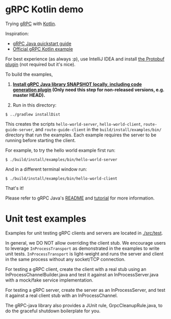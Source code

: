 gRPC Kotlin demo
================

Trying [gRPC](https://grpc.io) with [Kotlin](https://kotlinlang.org/). 

Inspiration:
* [gRPC Java quickstart guide](https://grpc.io/docs/quickstart/java.html)
* [Official gRPC Kotlin example](https://github.com/grpc/grpc-java/tree/master/examples/example-kotlin)

For best experience (as always :p), use IntelliJ IDEA and install [the Protobuf plugin](https://plugins.jetbrains.com/plugin/8277-protobuf-support/) (not required but it's nice).

To build the examples,

1. **[Install gRPC Java library SNAPSHOT locally, including code generation plugin](../../COMPILING.md) (Only need this step for non-released versions, e.g. master HEAD).**

2. Run in this directory:
```
$ ../gradlew installDist
```

This creates the scripts `hello-world-server`, `hello-world-client`,
`route-guide-server`, and `route-guide-client` in the
`build/install/examples/bin/` directory that run the examples. Each
example requires the server to be running before starting the client.

For example, to try the hello world example first run:

```
$ ./build/install/examples/bin/hello-world-server
```

And in a different terminal window run:

```
$ ./build/install/examples/bin/hello-world-client
```

That's it!

Please refer to gRPC Java's [README](../README.md) and
[tutorial](https://grpc.io/docs/tutorials/basic/java.html) for more
information.

Unit test examples
==============================================

Examples for unit testing gRPC clients and servers are located in [./src/test](./src/test).

In general, we DO NOT allow overriding the client stub.
We encourage users to leverage `InProcessTransport` as demonstrated in the examples to
write unit tests. `InProcessTransport` is light-weight and runs the server
and client in the same process without any socket/TCP connection.

For testing a gRPC client, create the client with a real stub
using an InProcessChannelBuilder.java and test it against an InProcessServer.java
with a mock/fake service implementation.

For testing a gRPC server, create the server as an InProcessServer,
and test it against a real client stub with an InProcessChannel.

The gRPC-java library also provides a JUnit rule, GrpcCleanupRule.java, to do the graceful shutdown
boilerplate for you.
